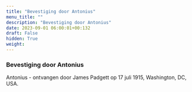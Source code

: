 ```yaml
---
title: "Bevestiging door Antonius"
menu_title: ""
description: "Bevestiging door Antonius"
date: 2023-09-01 06:00:01+00:132
draft: False
hidden: True
weight:
---
```

### Bevestiging door Antonius

Antonius - ontvangen door James Padgett op 17 juli 1915, Washington, DC, USA.
